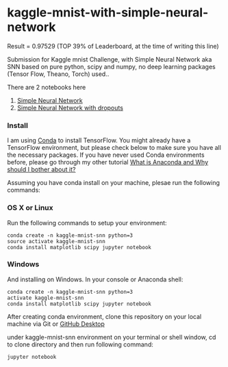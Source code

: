 # kaggle-mnist-with-simple-neural-network

Result = 0.97529 (TOP 39% of Leaderboard, at the time of writing this line)

Submission for Kaggle mnist Challenge, with Simple Neural Network aka SNN based on pure python, scipy and numpy, no deep learning packages (Tensor Flow, Theano, Torch) used..

There are 2 notebooks here
1. [Simple Neural Network](https://github.com/pankymathur/kaggle-mnist-with-simple-neural-network/blob/master/simple_neural_network.ipynb)
2. [Simple Neural Network with dropouts](https://github.com/pankymathur/kaggle-mnist-with-simple-neural-network/blob/master/simple_neural_network_with_dropout.ipynb)

### Install
I am using [Conda](https://www.continuum.io/anaconda-overview) to install TensorFlow. You might already have a TensorFlow environment, but please check below to make sure you have all the necessary packages. If you have never used Conda environments before, please go through my other tutorial [What is Anaconda and Why should I bother about it?](http://pankajmathur.com/what-is-anaconda-and-why-should-i-bother-about-it/)

Assuming you have conda install on your machine, plesae run the following commands:

### OS X or Linux
Run the following commands to setup your environment:

```
conda create -n kaggle-mnist-snn python=3
source activate kaggle-mnist-snn
conda install matplotlib scipy jupyter notebook
```

### Windows
And installing on Windows. In your console or Anaconda shell:

```
conda create -n kaggle-mnist-snn python=3
activate kaggle-mnist-snn
conda install matplotlib scipy jupyter notebook
```
After creating conda environment, clone this repository on your local machine via Git or [GitHub Desktop](https://desktop.github.com)

under kaggle-mnist-snn environment on your terminal or shell window, cd to clone directory and then run following command:

```
jupyter notebook
```

